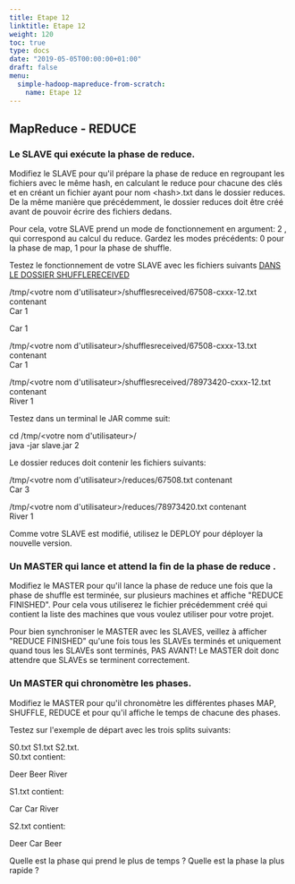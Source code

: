 ```yaml
---
title: Etape 12
linktitle: Etape 12
weight: 120
toc: true
type: docs
date: "2019-05-05T00:00:00+01:00"
draft: false
menu:
  simple-hadoop-mapreduce-from-scratch:
    name: Etape 12
---
```


## MapReduce - REDUCE 

### Le SLAVE qui exécute la phase de reduce.

Modifiez le SLAVE pour qu'il prépare la phase de reduce en regroupant les fichiers avec le même hash, en calculant le reduce pour chacune des clés et en créant un fichier ayant pour nom \<hash\>.txt dans le dossier reduces. De la même manière que précédemment, le dossier reduces doit être créé avant de pouvoir écrire des fichiers dedans.

Pour cela, votre SLAVE prend un mode de fonctionnement en argument: 2 , qui correspond au calcul du reduce. Gardez les modes précédents: 0 pour la phase de map, 1 pour la phase de shuffle.

Testez le fonctionnement de votre SLAVE avec les fichiers suivants <u>DANS LE DOSSIER SHUFFLERECEIVED</u>

/tmp/\<votre nom d'utilisateur\>/shufflesreceived/67508-cxxx-12.txt contenant\
Car 1

Car 1

/tmp/\<votre nom d'utilisateur\>/shufflesreceived/67508-cxxx-13.txt contenant\
Car 1

/tmp/\<votre nom d'utilisateur\>/shufflesreceived/78973420-cxxx-12.txt contenant\
River 1

Testez dans un terminal le JAR comme suit:

cd /tmp/\<votre nom d'utilisateur\>/\
java -jar slave.jar 2

Le dossier reduces doit contenir les fichiers suivants:

/tmp/\<votre nom d'utilisateur\>/reduces/67508.txt contenant\
Car 3

/tmp/\<votre nom d'utilisateur\>/reduces/78973420.txt contenant\
River 1

Comme votre SLAVE est modifié, utilisez le DEPLOY pour déployer la nouvelle version.

### Un MASTER qui lance et attend la fin de la phase de reduce .

Modifiez le MASTER pour qu'il lance la phase de reduce une fois que la phase de shuffle est terminée, sur plusieurs machines et affiche "REDUCE FINISHED". Pour cela vous utiliserez le fichier précédemment créé qui contient la liste des machines que vous voulez utiliser pour votre projet.

Pour bien synchroniser le MASTER avec les SLAVES, veillez à afficher "REDUCE FINISHED" qu'une fois tous les SLAVEs terminés et uniquement quand tous les SLAVEs sont terminés, PAS AVANT! Le MASTER doit donc attendre que SLAVEs se terminent correctement.

### Un MASTER qui chronomètre les phases.

Modifiez le MASTER pour qu'il chronomètre les différentes phases MAP, SHUFFLE, REDUCE et pour qu'il affiche le temps de chacune des phases.

Testez sur l'exemple de départ avec les trois splits suivants:

S0.txt S1.txt S2.txt.\
S0.txt contient:

Deer Beer River

S1.txt contient:

Car Car River

S2.txt contient:

Deer Car Beer

Quelle est la phase qui prend le plus de temps ? Quelle est la phase la plus rapide ?